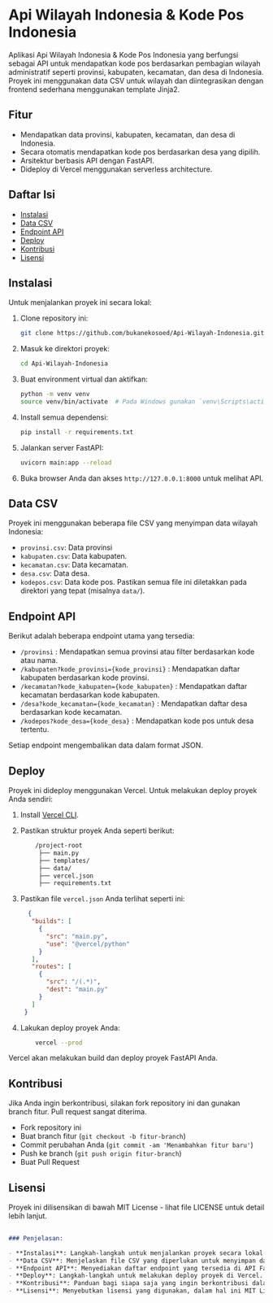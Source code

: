 # Api Wilayah Indonesia & Kode Pos Indonesia

Aplikasi Api Wilayah Indonesia & Kode Pos Indonesia yang berfungsi sebagai API untuk mendapatkan kode pos berdasarkan pembagian wilayah administratif seperti provinsi, kabupaten, kecamatan, dan desa di Indonesia. Proyek ini menggunakan data CSV untuk wilayah dan diintegrasikan dengan frontend sederhana menggunakan template Jinja2.

## Fitur

- Mendapatkan data provinsi, kabupaten, kecamatan, dan desa di Indonesia.
- Secara otomatis mendapatkan kode pos berdasarkan desa yang dipilih.
- Arsitektur berbasis API dengan FastAPI.
- Dideploy di Vercel menggunakan serverless architecture.

## Daftar Isi

- [Instalasi](#instalasi)
- [Data CSV](#data-csv)
- [Endpoint API](#endpoint-api)
- [Deploy](#deploy)
- [Kontribusi](#kontribusi)
- [Lisensi](#lisensi)

## Instalasi

Untuk menjalankan proyek ini secara lokal:

1. Clone repository ini:

   ```bash
   git clone https://github.com/bukanekosoed/Api-Wilayah-Indonesia.git

2. Masuk ke direktori proyek:
   
   ```bash
   cd Api-Wilayah-Indonesia
   
4. Buat environment virtual dan aktifkan:
   
   ```bash
   python -m venv venv
   source venv/bin/activate  # Pada Windows gunakan `venv\Scripts\activate`
   
6. Install semua dependensi:
   
   ```bash
   pip install -r requirements.txt
   
8. Jalankan server FastAPI:
   
   ```bash
   uvicorn main:app --reload
   
10. Buka browser Anda dan akses ```http://127.0.0.1:8000``` untuk melihat API.

## Data CSV
Proyek ini menggunakan beberapa file CSV yang menyimpan data wilayah Indonesia:

- ```provinsi.csv```: Data provinsi
- ```kabupaten.csv```: Data kabupaten.
- ```kecamatan.csv```: Data kecamatan.
- ```desa.csv```: Data desa.
- ```kodepos.csv```: Data kode pos.
Pastikan semua file ini diletakkan pada direktori yang tepat (misalnya ```data/```).

## Endpoint API
Berikut adalah beberapa endpoint utama yang tersedia:

- ```/provinsi``` : Mendapatkan semua provinsi atau filter berdasarkan kode atau nama.
- ```/kabupaten?kode_provinsi={kode_provinsi}``` : Mendapatkan daftar kabupaten berdasarkan kode provinsi.
- ```/kecamatan?kode_kabupaten={kode_kabupaten}``` : Mendapatkan daftar kecamatan berdasarkan kode kabupaten.
- ```/desa?kode_kecamatan={kode_kecamatan}``` : Mendapatkan daftar desa berdasarkan kode kecamatan.
- ```/kodepos?kode_desa={kode_desa}``` : Mendapatkan kode pos untuk desa tertentu.


Setiap endpoint mengembalikan data dalam format JSON.

## Deploy
Proyek ini dideploy menggunakan Vercel. Untuk melakukan deploy proyek Anda sendiri:
1. Install [Vercel CLI](https://vercel.com/docs/cli).
2. Pastikan struktur proyek Anda seperti berikut:
   
   ```bash
       /project-root
        ├── main.py
        ├── templates/
        ├── data/
        ├── vercel.json
        ├── requirements.txt

4. Pastikan file ```vercel.json``` Anda terlihat seperti ini:
   
   ```json
     {
      "builds": [
        {
          "src": "main.py",
          "use": "@vercel/python"
        }
      ],
      "routes": [
        {
          "src": "/(.*)",
          "dest": "main.py"
        }
      ]
    }

6. Lakukan deploy proyek Anda:

     ```bash
         vercel --prod
   
  Vercel akan melakukan build dan deploy proyek FastAPI Anda.

  ## Kontribusi
  Jika Anda ingin berkontribusi, silakan fork repository ini dan gunakan branch fitur. Pull request sangat diterima.
  - Fork repository ini
  - Buat branch fitur (```git checkout -b fitur-branch```)
  - Commit perubahan Anda (```git commit -am 'Menambahkan fitur baru'```)
  - Push ke branch (```git push origin fitur-branch```)
  - Buat Pull Request

## Lisensi
Proyek ini dilisensikan di bawah MIT License - lihat file LICENSE untuk detail lebih lanjut.

```markdown
    
### Penjelasan:

- **Instalasi**: Langkah-langkah untuk menjalankan proyek secara lokal dengan menggunakan environment virtual.
- **Data CSV**: Menjelaskan file CSV yang diperlukan untuk menyimpan data wilayah Indonesia.
- **Endpoint API**: Menyediakan daftar endpoint yang tersedia di API FastAPI.
- **Deploy**: Langkah-langkah untuk melakukan deploy proyek di Vercel.
- **Kontribusi**: Panduan bagi siapa saja yang ingin berkontribusi dalam proyek.
- **Lisensi**: Menyebutkan lisensi yang digunakan, dalam hal ini MIT License.



